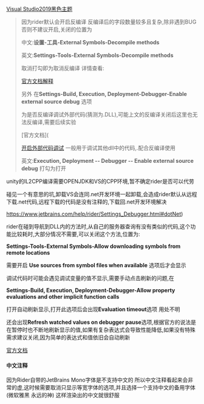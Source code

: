 

[Visual Studio2019黑色主题](https://plugins.jetbrains.com/plugin/12255-visual-studio-code-dark-plus-theme)

> 因为rider默认会开启反编译 反编译后的字段数量较多且复杂,除非遇到BUG否则不建议开启,关闭的位置为
>
> 中文:**设置-工具-External Symbols-Decompile methods**
>
> 英文:**Settings-Tools-External Symbols-Decompile methods**
>
> 取消打勾即为取消反编译 详情查看:
>
> [官方文档解释](https://www.jetbrains.com/help/rider/Settings_Debugger_Symbols.html)
>
> 另外 在**Settings-Build, Execution, Deployment-Debugger-Enable external source debug** 选项
>
> 为是否反编译调试外部代码(猜测为.DLL),可能上文的反编译关闭后这里也无法反编译,需要后续实验
>
> [官方文档](
>
> [开启外部代码调试](https://www.jetbrains.com/help/rider/Debugging_External_Code.html) 一般用于调试其他dll中的代码,.配合反编译使用
>
> 英文:**Execution, Deployment -- Debugger --  Enable external source debug** 打勾为打开

unity的IL2CPP编译需要OPENJDK和VS的CPP环境,暂不确定rider是否可以代劳

碰见一个有意思的坑,卸载VS会连同.net开发环境一起卸载,会造成rider默认从远程下载.net代码,远程下载的代码是没有注释的,下载回.net开发环境解决

https://www.jetbrains.com/help/rider/Settings_Debugger.html#dotNet)



rider在碰到导航到DLL内的方法时,从自己的服务器查询有没有类似的代码,这个功能比较耗时,大部分情况不需要,可以关闭这个方法,位置为:

**Settings-Tools-External Symbols-Allow downloading symbols from remote locations**

需要开启 **Use sources from symbol files when available** 选项后才会显示



调试代码时可能会遇见调试变量的值不显示,需要手动点击刷新的问题,在

**Settings-Build, Execution, Deployment-Debugger-Allow property evaluations and other implicit function calls**

打开自动刷新显示,打开此选项后会出现**Evaluation timeout**选项 用处不明

还会出现**Refresh watched values on debugger pause**选项,根据官方的说法是在暂停时也不断地刷新显示的值,如果有复杂表达式会导致性能降低,如果没有特殊需求建议关闭,因为简单的表达式和值依旧会自动刷新

[官方文档](https://www.jetbrains.com/help/rider/Settings_Debugger.html#dotNet)

#### 中文注释

因为Rider自带的JetBrains Mono字体是不支持中文的 所以中文注释看起来会非常的虚,这时候需要取消只显示等宽字体的选项,并且选择一个支持中文的备用字体(微软雅黑 永远的神) 这样渲染出的中文就很舒服

